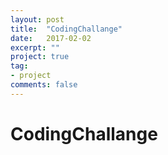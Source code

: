 ```yaml
---
layout: post
title:  "CodingChallange"
date:   2017-02-02
excerpt: ""
project: true
tag:
- project
comments: false
---
```

# CodingChallange
